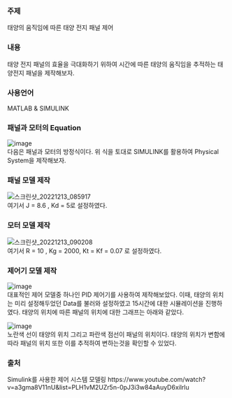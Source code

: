 <h3>주제</h3>
태양의 움직임에 따른 태양 전지 패널 제어
<h3>내용</h3>
태양 전지 패널의 효율을 극대화하기 위하여 시간에 따른 태양의 움직임을 추적하는 태양전지 패널을 제작해보자.
<h3>사용언어</h3>  
<div>MATLAB & SIMULINK<div>

<h3>패널과 모터의 Equation</h3> 

![image](https://user-images.githubusercontent.com/87568714/207320023-1e93d58d-3eaf-4475-ac94-7a9debfbc7ea.png)<br/>
다음은 패널과 모터의 방정식이다. 위 식을 토대로 SIMULINK를 활용하여 Physical System을 제작해보자.

<h3>패널 모델 제작</h3>

![스크린샷_20221213_085917](https://user-images.githubusercontent.com/87568714/207312289-ddacc9de-3934-4db6-b0e5-ad3fe0381a1a.png)<br/>
여기서 J = 8.6 , Kd = 5로 설정하였다.

<h3>모터 모델 제작</h3>
  
![스크린샷_20221213_090208](https://user-images.githubusercontent.com/87568714/207312753-b569ef07-fd68-4d43-a938-dbd5cec05e3b.png)<br/>
여기서 R = 10 , Kg = 2000, Kt = Kf = 0.07 로 설정하였다.
  
<h3>제어기 모델 제작</h3>  
  
![image](https://user-images.githubusercontent.com/87568714/207319287-c1724d23-4649-40d7-8ac1-21566616374d.png)<br/>
대표적인 제어 모델중 하나인 PID 제어기를 사용하여 제작해보았다.
이때, 태양의 위치는 미리 설정해두었던 Data를 불러와 설정하였고 15시간에 대한 시뮬레이션을 진행하였다.
태양의 위치에 따른 패널의 위치에 대한 그래프는 아래와 같았다.

![image](https://user-images.githubusercontent.com/87568714/207319167-4cb1d82d-0536-46ba-8f87-86f2c3c8b3e1.png)<br/>
노란색 선이 태양의 위치 그리고 파란색 점선이 패널의 위치이다. 태양의 위치가 변함에 따라 패널의 위치 또한 이를 추적하여 변하는것을 확인할 수 있었다.

<h3>출처</h3>
Simulink를 사용한 제어 시스템 모델링 https://www.youtube.com/watch?v=a3gma8V11nU&list=PLH1vM2UZr5n-0pJ3i3w84aAuyD6xilrlu
